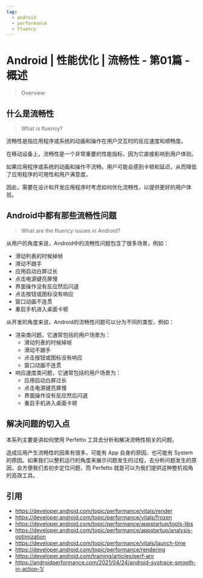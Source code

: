 ```yaml
---
tag:
  - android
  - performance
  - fluency
---
```


# Android | 性能优化 | 流畅性 - 第01篇 - 概述

> Overview


## 什么是流畅性

> What is fluency?

流畅性是指应用程序或系统的动画和操作在用户交互时的反应速度和顺畅度。

在移动设备上，流畅性是一个非常重要的性能指标，因为它直接影响到用户体验。

如果应用程序或系统的动画和操作不流畅，用户可能会感到卡顿和延迟，从而降低了应用程序的可用性和用户满意度。

因此，需要在设计和开发应用程序时考虑如何优化流畅性，以提供更好的用户体验。

## Android中都有那些流畅性问题

> What are the fluency issues in Android?

从用户的角度来说，Android中的流畅性问题包含了很多场景，例如：
- 滑动列表的时候掉帧
- 滑动不跟手
- 应用启动白屏过长
- 点击电源键亮屏慢
- 界面操作没有反应然后闪退
- 点击按钮或图标没有响应
- 窗口动画不连贯
- 重启手机进入桌面卡顿

从开发的角度来说，Android的流畅性问题可以分为不同的类型，例如：
- 渲染类问题，它通常包括的用户场景为：
  - 滑动列表的时候掉帧
  - 滑动不跟手
  - 点击按钮或图标没有响应
  - 窗口动画不连贯
- 响应速度类问题，它通常包括的用户场景为：
  - 应用启动白屏过长
  - 点击电源键亮屏慢
  - 界面操作没有反应然后闪退
  - 重启手机进入桌面卡顿

## 解决问题的切入点

本系列主要是讲如何使用 Perfetto 工具去分析和解决流畅性相关的问题。

造成应用产生流畅性的因素有很多，可能有 App 自身的原因、也可能有 System 的原因。如果我们以整机运行的角度来展示问题发生的过程，去分析问题发生的原因，会方便我们去初步定位问题，而 Perfetto 就是可以为我们提供这种整机视角的高效工具。

## 引用

- https://developer.android.com/topic/performance/vitals/render
- https://developer.android.com/topic/performance/vitals/frozen
- https://developer.android.com/topic/performance/appstartup/tools-libs
- https://developer.android.com/topic/performance/appstartup/analysis-optimization
- https://developer.android.com/topic/performance/vitals/launch-time
- https://developer.android.com/topic/performance/rendering
- https://developer.android.com/training/articles/perf-anr
- https://androidperformance.com/2021/04/24/android-systrace-smooth-in-action-1/
